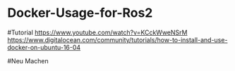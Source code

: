 # Docker-Usage-for-Ros2

#Tutorial
https://www.youtube.com/watch?v=KCckWweNSrM
https://www.digitalocean.com/community/tutorials/how-to-install-and-use-docker-on-ubuntu-16-04

#Neu
Machen



